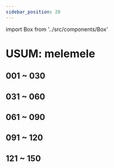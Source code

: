 ```yaml
---
sidebar_position: 20
---
```

import Box from '../src/components/Box'

# USUM: melemele

## 001 ~ 030
<Box dexid="usum_melemele" index="0" title="001 ~ 030" />

## 031 ~ 060
<Box dexid="usum_melemele" index="1" title="031 ~ 060" />

## 061 ~ 090
<Box dexid="usum_melemele" index="2" title="061 ~ 090" />

## 091 ~ 120
<Box dexid="usum_melemele" index="3" title="091 ~ 120" />

## 121 ~ 150
<Box dexid="usum_melemele" index="4" title="121 ~ 150" />
